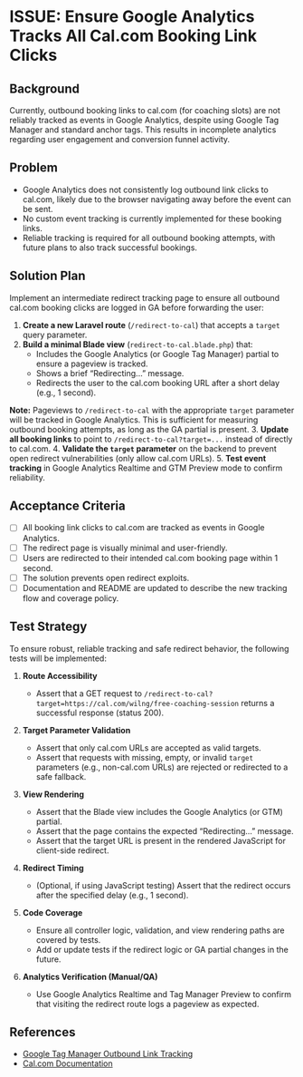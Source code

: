 # ISSUE: Ensure Google Analytics Tracks All Cal.com Booking Link Clicks

## Background
Currently, outbound booking links to cal.com (for coaching slots) are not reliably tracked as events in Google Analytics, despite using Google Tag Manager and standard anchor tags. This results in incomplete analytics regarding user engagement and conversion funnel activity.

## Problem
- Google Analytics does not consistently log outbound link clicks to cal.com, likely due to the browser navigating away before the event can be sent.
- No custom event tracking is currently implemented for these booking links.
- Reliable tracking is required for all outbound booking attempts, with future plans to also track successful bookings.

## Solution Plan
Implement an intermediate redirect tracking page to ensure all outbound cal.com booking clicks are logged in GA before forwarding the user:

1. **Create a new Laravel route** (`/redirect-to-cal`) that accepts a `target` query parameter.
2. **Build a minimal Blade view** (`redirect-to-cal.blade.php`) that:
    - Includes the Google Analytics (or Google Tag Manager) partial to ensure a pageview is tracked.
    - Shows a brief “Redirecting...” message.
    - Redirects the user to the cal.com booking URL after a short delay (e.g., 1 second).

**Note:** Pageviews to `/redirect-to-cal` with the appropriate `target` parameter will be tracked in Google Analytics. This is sufficient for measuring outbound booking attempts, as long as the GA partial is present.
3. **Update all booking links** to point to `/redirect-to-cal?target=...` instead of directly to cal.com.
4. **Validate the `target` parameter** on the backend to prevent open redirect vulnerabilities (only allow cal.com URLs).
5. **Test event tracking** in Google Analytics Realtime and GTM Preview mode to confirm reliability.

## Acceptance Criteria
- [ ] All booking link clicks to cal.com are tracked as events in Google Analytics.
- [ ] The redirect page is visually minimal and user-friendly.
- [ ] Users are redirected to their intended cal.com booking page within 1 second.
- [ ] The solution prevents open redirect exploits.
- [ ] Documentation and README are updated to describe the new tracking flow and coverage policy.

## Test Strategy

To ensure robust, reliable tracking and safe redirect behavior, the following tests will be implemented:

1. **Route Accessibility**
   - Assert that a GET request to `/redirect-to-cal?target=https://cal.com/wilng/free-coaching-session` returns a successful response (status 200).

2. **Target Parameter Validation**
   - Assert that only cal.com URLs are accepted as valid targets.
   - Assert that requests with missing, empty, or invalid `target` parameters (e.g., non-cal.com URLs) are rejected or redirected to a safe fallback.

3. **View Rendering**
   - Assert that the Blade view includes the Google Analytics (or GTM) partial.
   - Assert that the page contains the expected “Redirecting...” message.
   - Assert that the target URL is present in the rendered JavaScript for client-side redirect.

4. **Redirect Timing**
   - (Optional, if using JavaScript testing) Assert that the redirect occurs after the specified delay (e.g., 1 second).

5. **Code Coverage**
   - Ensure all controller logic, validation, and view rendering paths are covered by tests.
   - Add or update tests if the redirect logic or GA partial changes in the future.

6. **Analytics Verification (Manual/QA)**
   - Use Google Analytics Realtime and Tag Manager Preview to confirm that visiting the redirect route logs a pageview as expected.

## References
- [Google Tag Manager Outbound Link Tracking](https://support.google.com/tagmanager/answer/6106960?hl=en)
- [Cal.com Documentation](https://docs.cal.com/)

